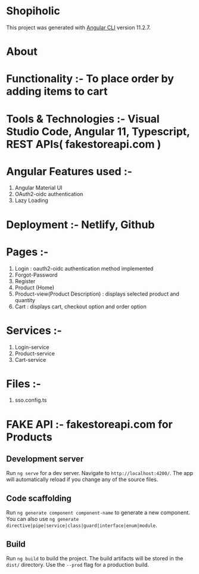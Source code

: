 # Shopiholic

This project was generated with [Angular CLI](https://github.com/angular/angular-cli) version 11.2.7.

# About

# Functionality :- To place order by adding items to cart 
# Tools & Technologies :- Visual Studio Code, Angular 11, Typescript, REST APIs( fakestoreapi.com )
# Angular Features used :- 
1.	Angular Material UI
2.	OAuth2-oidc authentication
3.	Lazy Loading

# Deployment :- Netlify, Github

# Pages :- 
1.	Login : oauth2-oidc authentication method implemented
2.	Forgot-Password 
3.	Register
4.	Product (Home) 
5.	Product-view(Product Description) : displays selected product and quantity
6.	Cart : displays cart, checkout option and order option

# Services :- 
1.	Login-service
2.	Product-service
3.	Cart-service

# Files :- 
1.	sso.config.ts

# FAKE API :- fakestoreapi.com for Products


## Development server

Run `ng serve` for a dev server. Navigate to `http://localhost:4200/`. The app will automatically reload if you change any of the source files.

## Code scaffolding

Run `ng generate component component-name` to generate a new component. You can also use `ng generate directive|pipe|service|class|guard|interface|enum|module`.

## Build

Run `ng build` to build the project. The build artifacts will be stored in the `dist/` directory. Use the `--prod` flag for a production build.


